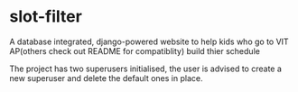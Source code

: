 # slot-filter
A database integrated, django-powered website to help kids who go to VIT AP(others check out README for compatiblity) build thier schedule

The project has two superusers initialised, the user is advised to create a new superuser and delete the default ones in place.
